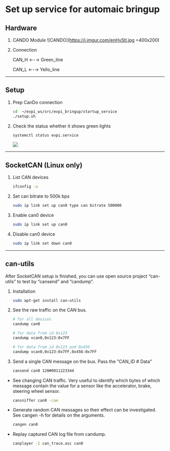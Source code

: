 # Set up service for automaic bringup

## Hardware

1. CANDO Module
![CANDO](https://i.imgur.com/enHvStl.jpg =400x200)

2. Connection

    CAN_H ←-→ Green_line

    CAN_L ←-→ Yello_line

---
## Setup

1. Prep CanDo connection
    ```sh
    cd  ~/evpi_ws/src/evpi_bringup/startup_service
    ./setup.sh
    ```

2. Check the status whether it shows green lights
    ```sh
    systemctl status evpi.service
    ```
    ![](https://i.imgur.com/Xb25Zn5.png)


---
## SocketCAN (Linux only)

1. List CAN devices
    ```bash
    ifconfig -a
    ```

2. Set can bitrate to 500k bps
    ```bash
    sudo ip link set up can0 type can bitrate 500000
    ```

3. Enable can0 device
    ```bash
    sudo ip link set up can0
    ```

4. Disable can0 device
    ```bash
    sudo ip link set down can0
    ```

---
## can-utils
After SocketCAN setup is finished, you can use open source project “can-utils” to test
by “cansend” and “candump”.

1. Installation
    ```bash
    sudo apt-get install can-utils
    ```

2. See the raw traffic on the CAN bus.
    ```bash
    # for all devices
    candump can0 

    # for data from id 0x123
    candump vcan0,0x123:0x7FF  

    # for data from id 0x123 and 0x456
    candump vcan0,0x123:0x7FF,0x456:0x7FF 
    ```

3. Send a single CAN message on the bus. Pass the "CAN_ID # Data"
    ```bash
    cansend can0 120#0011223344
    ```

 - See changing CAN traffic. Very useful to identify which bytes of which message contain the value for a sensor like the accelerator, brake, steering wheel sensor.
    ```bash
    cansniffer can0 -cae
    ```

 - Generate random CAN messages so their effect can be investigated. See cangen -h for details on the arguments.
    ```bash
    cangen can0
    ```

 - Replay captured CAN log file from candump.
    ```bash
    canplayer -I can_trace.asc can0
    ```
